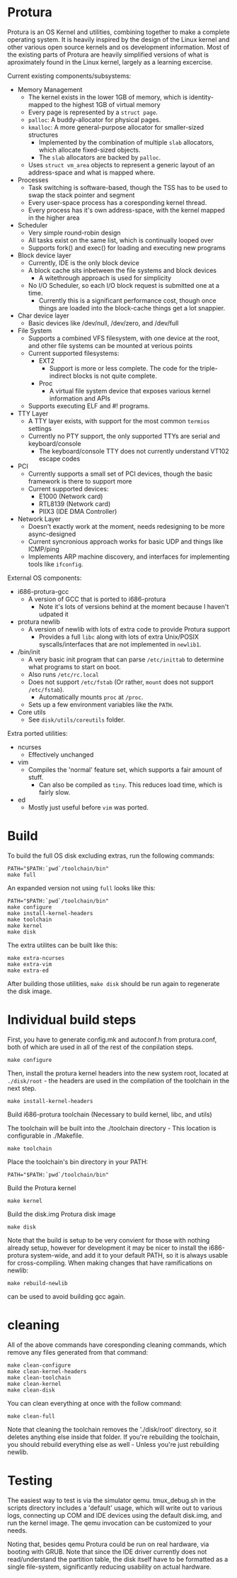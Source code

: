 Protura
=======

Protura is an OS Kernel and utilities, combining together to make a complete operating system. It is heavily inspired by the design of the Linux kernel and other various open source kernels and os development information. Most of the existing parts of Protura are heavily simplified versions of what is aproximately found in the Linux kernel, largely as a learning excercise.

Current existing components/subsystems:

- Memory Management
  - The kernel exists in the lower 1GB of memory, which is identity-mapped to the highest 1GB of virtual memory
  - Every page is represented by a `struct page`.
  - `palloc`: A buddy-allocator for physical pages.
  - `kmalloc`: A more general-purpose allocator for smaller-sized structures
    - Implemented by the combination of multiple `slab` allocators, which allocate fixed-sized objects.
    - The `slab` allocators are backed by `palloc`.
  - Uses `struct vm_area` objects to represent a generic layout of an address-space and what is mapped where.
- Processes
  - Task switching is software-based, though the TSS has to be used to swap the stack pointer and segment
  - Every user-space process has a coresponding kernel thread.
  - Every process has it's own address-space, with the kernel mapped in the higher area
- Scheduler
  - Very simple round-robin design
  - All tasks exist on the same list, which is continually looped over
  - Supports fork() and exec() for loading and executing new programs
- Block device layer
  - Currently, IDE is the only block device
  - A block cache sits inbetween the file systems and block devices
    - A witethrough approach is used for simplicity
  - No I/O Scheduler, so each I/O block request is submitted one at a time.
    - Currently this is a significant performance cost, though once things are loaded into the block-cache
      things get a lot snappier.
- Char device layer
  - Basic devices like /dev/null, /dev/zero, and /dev/full
- File System
  - Supports a combined VFS filesystem, with one device at the root, and other file systems can be mounted at verious points
  - Current supported filesystems:
    - EXT2
      - Support is more or less complete. The code for the triple-indirect blocks is not quite complete.
    - Proc
      - A virtual file system device that exposes various kernel information and APIs
  - Supports executing ELF and #! programs.
- TTY Layer
  - A TTY layer exists, with support for the most common `termios` settings
  - Currently no PTY support, the only supported TTYs are serial and keyboard/console
    - The keyboard/console TTY does not currently understand VT102 escape codes
- PCI
  - Currently supports a small set of PCI devices, though the basic framework is there to support more
  - Current supported devices:
    - E1000 (Network card)
    - RTL8139 (Network card)
    - PIIX3 (IDE DMA Controller)
- Network Layer
  - Doesn't exactly work at the moment, needs redesigning to be more async-designed
  - Current syncronious approach works for basic UDP and things like ICMP/ping
  - Implements ARP machine discovery, and interfaces for implementing tools like `ifconfig`.

External OS components:

- i686-protura-gcc
  - A version of GCC that is ported to i686-protura
    - Note it's lots of versions behind at the moment because I haven't udpated it
- protura newlib
  - A version of newlib with lots of extra code to provide Protura support
    - Provides a full `libc` along with lots of extra Unix/POSIX syscalls/interfaces that are not implemented in `newlib1`.
- /bin/init
  - A very basic init program that can parse `/etc/inittab` to determine what programs to start on boot.
  - Also runs `/etc/rc.local`
  - Does not support `/etc/fstab` (Or rather, `mount` does not support `/etc/fstab`).
    - Automatically mounts `proc` at `/proc`.
  - Sets up a few environment variables like the `PATH`.
- Core utils
  - See `disk/utils/coreutils` folder.

Extra ported utilities:

- ncurses
  -  Effectively unchanged
- vim
  - Compiles the 'normal' feature set, which supports a fair amount of stuff.
    - Can also be compiled as `tiny`. This reduces load time, which is fairly slow.
- ed
  - Mostly just useful before `vim` was ported.

Build
=====

To build the full OS disk excluding extras, run the following commands:

    PATH="$PATH:`pwd`/toolchain/bin"
    make full

An expanded version not using `full` looks like this:

    PATH="$PATH:`pwd`/toolchain/bin"
    make configure
    make install-kernel-headers
    make toolchain
    make kernel
    make disk

The extra utilites can be built like this:

    make extra-ncurses
    make extra-vim
    make extra-ed

After building those utilities, `make disk` should be run again to regenerate the disk image.

Individual build steps
======================

First, you have to generate config.mk and autoconf.h from protura.conf, both of which are used in all of the rest of the conpilation steps.

    make configure

Then, install the protura kernel headers into the new system root, located at `./disk/root` - the headers are
used in the compilation of the toolchain in the next step.

    make install-kernel-headers

Build i686-protura toolchain (Necessary to build kernel, libc, and utils)

The toolchain will be built into the ./toolchain directory - This location is
configurable in ./Makefile.

    make toolchain

Place the toolchain's bin directory in your PATH:

    PATH="$PATH:`pwd`/toolchain/bin"

Build the Protura kernel

    make kernel

Build the disk.img Protura disk image

    make disk

Note that the build is setup to be very convient for those with nothing already
setup, however for development it may be nicer to install the i686-protura
system-wide, and add it to your default PATH, so it is always usable for
cross-compiling. When making changes that have ramifications on newlib:

    make rebuild-newlib

can be used to avoid building gcc again.

cleaning
========

All of the above commands have coresponding cleaning commands, which remove any
files generated from that command:

    make clean-configure
    make clean-kernel-headers
    make clean-toolchain
    make clean-kernel
    make clean-disk

You can clean everything at once with the follow command:

    make clean-full

Note that cleaning the toolchain removes the './disk/root' directory, so it
deletes anything else inside that folder. If you're rebuilding the toolchain,
you should rebuild everything else as well - Unless you're just rebuilding
newlib.

Testing
=======

The easiest way to test is via the simulator qemu. tmux_debug.sh in the scripts
directory includes a 'default' usage, which will write out to various logs,
connecting up COM and IDE devices using the default disk.img, and run the
kernel image. The qemu invocation can be customized to your needs.

Noting that, besides qemu Protura could be run on real hardware, via booting
with GRUB. Note that since the IDE driver currently does not read/understand
the partition table, the disk itself have to be formatted as a single
file-system, significantly reducing usability on actual hardware.
